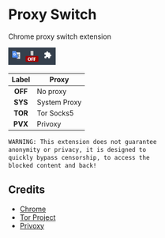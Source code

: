# Proxy Switch
Chrome proxy switch extension

![screenshot](screenshot.gif?raw=true "Screenshot")

| Label | Proxy |
| :---: | ----------- |
| **OFF** | No proxy |
| **SYS** | System Proxy |
| **TOR** | Tor Socks5 |
| **PVX** | Privoxy |
```
WARNING: This extension does not guarantee
anonymity or privacy, it is designed to
quickly bypass censorship, to access the
blocked content and back!
```

## Credits
- [Chrome](https://www.google.com/chrome/)
- [Tor Project](https://www.torproject.org/)
- [Privoxy](https://www.privoxy.org/)
